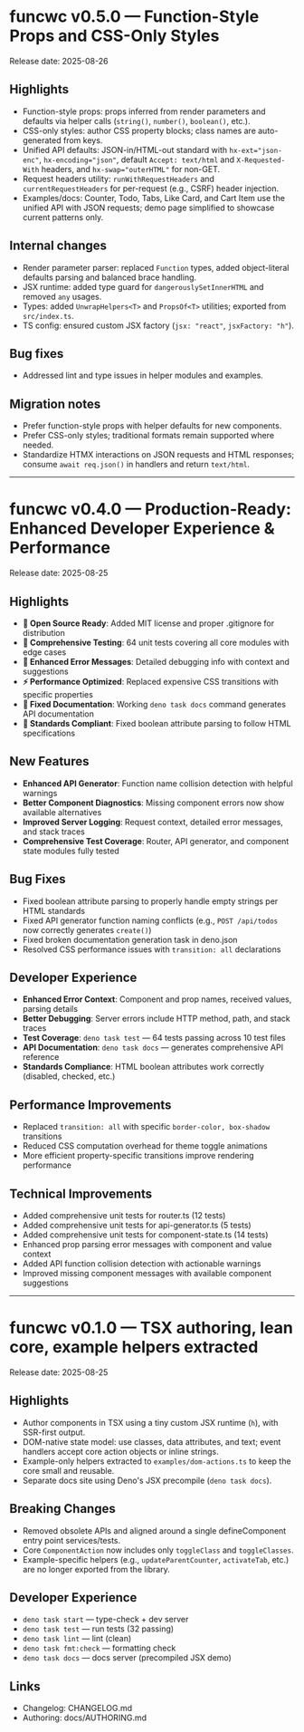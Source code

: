 # funcwc v0.5.0 — Function-Style Props and CSS-Only Styles

Release date: 2025-08-26

## Highlights

- Function-style props: props inferred from render parameters and defaults via
  helper calls (`string()`, `number()`, `boolean()`, etc.).
- CSS-only styles: author CSS property blocks; class names are auto-generated
  from keys.
- Unified API defaults: JSON-in/HTML-out standard with `hx-ext="json-enc"`,
  `hx-encoding="json"`, default `Accept: text/html` and `X-Requested-With`
  headers, and `hx-swap="outerHTML"` for non-GET.
- Request headers utility: `runWithRequestHeaders` and `currentRequestHeaders`
  for per-request (e.g., CSRF) header injection.
- Examples/docs: Counter, Todo, Tabs, Like Card, and Cart Item use the unified
  API with JSON requests; demo page simplified to showcase current patterns
  only.

## Internal changes

- Render parameter parser: replaced `Function` types, added object-literal
  defaults parsing and balanced brace handling.
- JSX runtime: added type guard for `dangerouslySetInnerHTML` and removed `any`
  usages.
- Types: added `UnwrapHelpers<T>` and `PropsOf<T>` utilities; exported from
  `src/index.ts`.
- TS config: ensured custom JSX factory (`jsx: "react"`, `jsxFactory: "h"`).

## Bug fixes

- Addressed lint and type issues in helper modules and examples.

## Migration notes

- Prefer function-style props with helper defaults for new components.
- Prefer CSS-only styles; traditional formats remain supported where needed.
- Standardize HTMX interactions on JSON requests and HTML responses; consume
  `await req.json()` in handlers and return `text/html`.

---

# funcwc v0.4.0 — Production-Ready: Enhanced Developer Experience & Performance

Release date: 2025-08-25

## Highlights

- **🔐 Open Source Ready**: Added MIT license and proper .gitignore for
  distribution
- **🧪 Comprehensive Testing**: 64 unit tests covering all core modules with
  edge cases
- **🐛 Enhanced Error Messages**: Detailed debugging info with context and
  suggestions
- **⚡ Performance Optimized**: Replaced expensive CSS transitions with specific
  properties
- **📖 Fixed Documentation**: Working `deno task docs` command generates API
  documentation
- **🔧 Standards Compliant**: Fixed boolean attribute parsing to follow HTML
  specifications

## New Features

- **Enhanced API Generator**: Function name collision detection with helpful
  warnings
- **Better Component Diagnostics**: Missing component errors now show available
  alternatives
- **Improved Server Logging**: Request context, detailed error messages, and
  stack traces
- **Comprehensive Test Coverage**: Router, API generator, and component state
  modules fully tested

## Bug Fixes

- Fixed boolean attribute parsing to properly handle empty strings per HTML
  standards
- Fixed API generator function naming conflicts (e.g., `POST /api/todos` now
  correctly generates `create()`)
- Fixed broken documentation generation task in deno.json
- Resolved CSS performance issues with `transition: all` declarations

## Developer Experience

- **Enhanced Error Context**: Component and prop names, received values, parsing
  details
- **Better Debugging**: Server errors include HTTP method, path, and stack
  traces
- **Test Coverage**: `deno task test` — 64 tests passing across 10 test files
- **API Documentation**: `deno task docs` — generates comprehensive API
  reference
- **Standards Compliance**: HTML boolean attributes work correctly (disabled,
  checked, etc.)

## Performance Improvements

- Replaced `transition: all` with specific `border-color, box-shadow`
  transitions
- Reduced CSS computation overhead for theme toggle animations
- More efficient property-specific transitions improve rendering performance

## Technical Improvements

- Added comprehensive unit tests for router.ts (12 tests)
- Added comprehensive unit tests for api-generator.ts (5 tests)
- Added comprehensive unit tests for component-state.ts (14 tests)
- Enhanced prop parsing error messages with component and value context
- Added API function collision detection with actionable warnings
- Improved missing component messages with available component suggestions

---

# funcwc v0.1.0 — TSX authoring, lean core, example helpers extracted

Release date: 2025-08-25

## Highlights

- Author components in TSX using a tiny custom JSX runtime (`h`), with SSR-first
  output.
- DOM-native state model: use classes, data attributes, and text; event handlers
  accept core action objects or inline strings.
- Example-only helpers extracted to `examples/dom-actions.ts` to keep the core
  small and reusable.
- Separate docs site using Deno's JSX precompile (`deno task docs`).

## Breaking Changes

- Removed obsolete APIs and aligned around a single defineComponent entry point
  services/tests.
- Core `ComponentAction` now includes only `toggleClass` and `toggleClasses`.
- Example-specific helpers (e.g., `updateParentCounter`, `activateTab`, etc.)
  are no longer exported from the library.

## Developer Experience

- `deno task start` — type-check + dev server
- `deno task test` — run tests (32 passing)
- `deno task lint` — lint (clean)
- `deno task fmt:check` — formatting check
- `deno task docs` — docs server (precompiled JSX demo)

## Links

- Changelog: CHANGELOG.md
- Authoring: docs/AUTHORING.md
